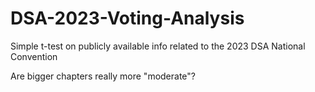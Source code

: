 # DSA-2023-Voting-Analysis
Simple t-test on publicly available info related to the 2023 DSA National Convention

Are bigger chapters really more "moderate"?
